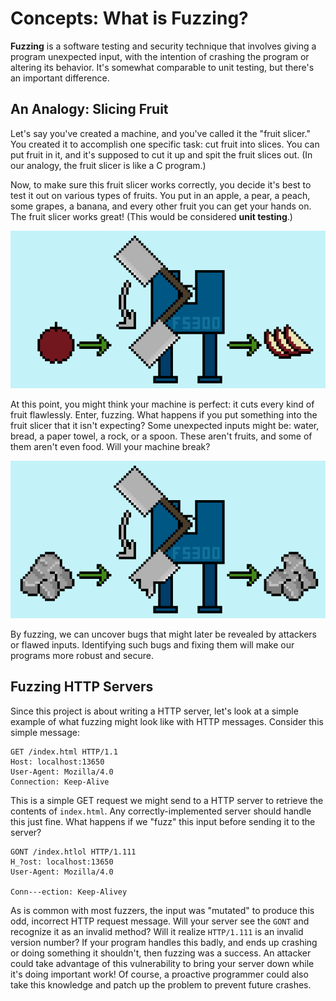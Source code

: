 # Concepts: What is Fuzzing?

**Fuzzing** is a software testing and security technique that involves giving a program unexpected input, with the intention of crashing the program or altering its behavior. It's somewhat comparable to unit testing, but there's an important difference.

## An Analogy: Slicing Fruit

Let's say you've created a machine, and you've called it the "fruit slicer." You created it to accomplish one specific task: cut fruit into slices. You can put fruit in it, and it's supposed to cut it up and spit the fruit slices out. (In our analogy, the fruit slicer is like a C program.)
  
Now, to make sure this fruit slicer works correctly, you decide it's best to test it out on various types of fruits. You put in an apple, a pear, a peach, some grapes, a banana, and every other fruit you can get your hands on. The fruit slicer works great! (This would be considered **unit testing**.)

![](./images/img_fuzzing_analogy1.png)
  
At this point, you might think your machine is perfect: it cuts every kind of fruit flawlessly. Enter, fuzzing. What happens if you put something into the fruit slicer that it isn't expecting? Some unexpected inputs might be: water, bread, a paper towel, a rock, or a spoon. These aren't fruits, and some of them aren't even food. Will your machine break?

![](./images/img_fuzzing_analogy2.png)
  
By fuzzing, we can uncover bugs that might later be revealed by attackers or flawed inputs. Identifying such bugs and fixing them will make our programs more robust and secure.

## Fuzzing HTTP Servers

Since this project is about writing a HTTP server, let's look at a simple example of what fuzzing might look like with HTTP messages. Consider this simple message:

```
GET /index.html HTTP/1.1
Host: localhost:13650
User-Agent: Mozilla/4.0
Connection: Keep-Alive
```

This is a simple GET request we might send to a HTTP server to retrieve the contents of `index.html`. Any correctly-implemented server should handle this just fine. What happens if we "fuzz" this input before sending it to the server?

```
GONT /index.htlol HTTP/1.111
H_?ost: localhost:13650
User-Agent: Mozilla/4.0
  
Conn---ection: Keep-Alivey
```

As is common with most fuzzers, the input was "mutated" to produce this odd, incorrect HTTP request message. Will your server see the `GONT` and recognize it as an invalid method? Will it realize `HTTP/1.111` is an invalid version number? If your program handles this badly, and ends up crashing or doing something it shouldn't, then fuzzing was a success. An attacker could take advantage of this vulnerability to bring your server down while it's doing important work! Of course, a proactive programmer could also take this knowledge and patch up the problem to prevent future crashes.